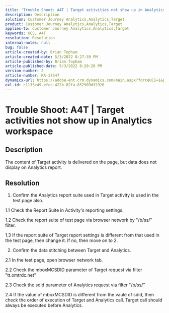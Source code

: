 ```yaml
---
title: 'Trouble Shoot: A4T | Target activities not show up in Analytics workspace'
description: Description
solution: Customer Journey Analytics,Analytics,Target
product: Customer Journey Analytics,Analytics,Target
applies-to: Customer Journey Analytics,Analytics,Target
keywords: KCS, A4T
resolution: Resolution
internal-notes: null
bug: false
article-created-by: Brian Topham
article-created-date: 5/3/2022 8:27:39 PM
article-published-by: Brian Topham
article-published-date: 5/3/2022 8:28:20 PM
version-number: 2
article-number: KA-17647
dynamics-url: https://adobe-ent.crm.dynamics.com/main.aspx?forceUCI=1&pagetype=entityrecord&etn=knowledgearticle&id=fe385676-1fcb-ec11-a7b5-6045bd00db25
exl-id: c1133e49-efcc-422b-82fa-852909df2926
---
```

# Trouble Shoot: A4T | Target activities not show up in Analytics workspace

## Description

The content of Target activity is delivered on the page, but data does not display on Analytics report.

## Resolution


1. Confirm the Analytics report suite used in Target activity is used in the test page also.

1.1 Check the Report Suite in Activity's reporting settings.

1.2 Check the report suite of test page via browser network by "/b/ss/" filter.

1.3 If the report suite of Target report settings is different from that used in the test page, then change it. If no, then move on to 2.

2. Confirm the data stitching between Target and Analytics.

2.1 In the test page, open browser network tab.

2.2 Check the mboxMCSDID parameter of Target request via filter "tt.omtrdc.net"

2.3 Check the sdid parameter of Analytics request via filter "/b/ss/"

2.4 If the value of mboxMCSDID is different from the vaule of sdid, then check the order of execution of Target and Analytics call. Target call should always be executed before Analytics.
